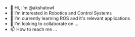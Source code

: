 - 👋 Hi, I’m @akshatowl
- 👀 I’m interested in Robotics and Control Systems
- 🌱 I’m currently learning ROS and it's relevant applications
- 💞️ I’m looking to collaborate on ...
- 📫 How to reach me ...

<!---
akshatowl/akshatowl is a ✨ special ✨ repository because its `README.md` (this file) appears on your GitHub profile.
You can click the Preview link to take a look at your changes.
--->
